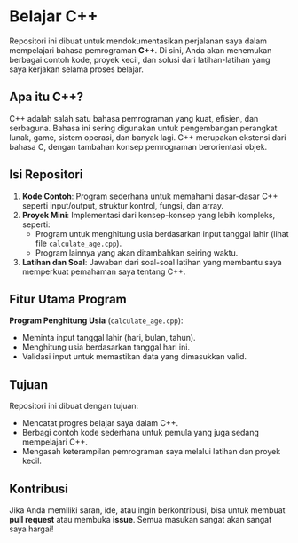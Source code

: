 # Belajar C++

Repositori ini dibuat untuk mendokumentasikan perjalanan saya dalam mempelajari bahasa pemrograman **C++**. Di sini, Anda akan menemukan berbagai contoh kode, proyek kecil, dan solusi dari latihan-latihan yang saya kerjakan selama proses belajar.

## Apa itu C++?
C++ adalah salah satu bahasa pemrograman yang kuat, efisien, dan serbaguna. Bahasa ini sering digunakan untuk pengembangan perangkat lunak, game, sistem operasi, dan banyak lagi. C++ merupakan ekstensi dari bahasa C, dengan tambahan konsep pemrograman berorientasi objek.

## Isi Repositori

1. **Kode Contoh**: Program sederhana untuk memahami dasar-dasar C++ seperti input/output, struktur kontrol, fungsi, dan array.
2. **Proyek Mini**: Implementasi dari konsep-konsep yang lebih kompleks, seperti:
   - Program untuk menghitung usia berdasarkan input tanggal lahir (lihat file `calculate_age.cpp`).
   - Program lainnya yang akan ditambahkan seiring waktu.
3. **Latihan dan Soal**: Jawaban dari soal-soal latihan yang membantu saya memperkuat pemahaman saya tentang C++.

## Fitur Utama Program
**Program Penghitung Usia** (`calculate_age.cpp`):
- Meminta input tanggal lahir (hari, bulan, tahun).
- Menghitung usia berdasarkan tanggal hari ini.
- Validasi input untuk memastikan data yang dimasukkan valid.

## Tujuan
Repositori ini dibuat dengan tujuan:
- Mencatat progres belajar saya dalam C++.
- Berbagi contoh kode sederhana untuk pemula yang juga sedang mempelajari C++.
- Mengasah keterampilan pemrograman saya melalui latihan dan proyek kecil.

## Kontribusi
Jika Anda memiliki saran, ide, atau ingin berkontribusi, bisa untuk membuat **pull request** atau membuka **issue**. Semua masukan sangat akan sangat saya hargai!

